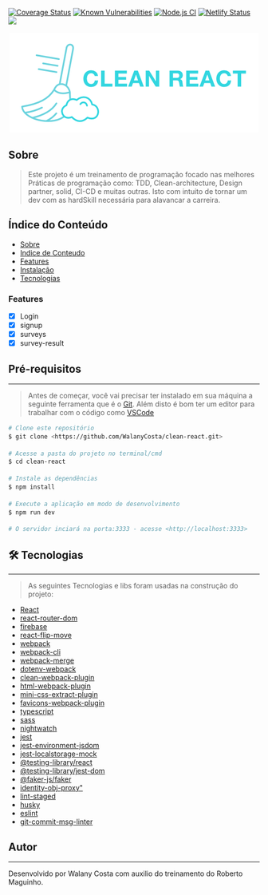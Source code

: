 [![Coverage Status](https://coveralls.io/repos/github/WalanyCosta/clean-react/badge.svg?branch=master)](https://coveralls.io/github/WalanyCosta/clean-react?branch=master)
[![Known Vulnerabilities](https://snyk.io/test/github/WalanyCosta/clean-react/badge.svg)](https://snyk.io/test/github/WalanyCosta/clean-react)
[![Node.js CI](https://github.com/WalanyCosta/clean-react/actions/workflows/CI.yml/badge.svg)](https://github.com/WalanyCosta/clean-react/actions/workflows/CI.yml)
[![Netlify Status](https://api.netlify.com/api/v1/badges/7f5829d1-6ed3-4b3f-82cd-8f538c38561a/deploy-status)](https://app.netlify.com/sites/profound-smakager-bdfb42/deploys)
<img src="https://img.shields.io/badge/License-MIT-green"/>

<div align="center">
  <img src="public/logo.png"/>
</div>

## Sobre
  > Este projeto é um treinamento de programação focado nas melhores
  > Práticas de programação como: TDD, Clean-architecture, Design partner,
  > solid, CI-CD e muitas outras. Isto com intuito de tornar um dev com as
  > hardSkill necessária para alavancar a carreira.  

## Índice do Conteúdo
<!--ts-->
   * [Sobre](#sobre)
   * [Indice de Conteudo](#índice-do-conteúdo)
   * [Features](#features)
   * [Instalação](#pré-requisitos)
   * [Tecnologias](#🛠-tecnologias)
<!--te-->

### Features

- [x] Login
- [x] signup
- [x] surveys
- [x] survey-result

## Pré-requisitos
---

> Antes de começar, você vai precisar ter instalado em sua máquina a seguinte ferramenta que é o 
> [Git](https://git-scm.com). Além disto é bom ter um editor para trabalhar com o código como [VSCode](https://code.visualstudio.com/)

```bash
# Clone este repositório
$ git clone <https://github.com/WalanyCosta/clean-react.git>

# Acesse a pasta do projeto no terminal/cmd
$ cd clean-react

# Instale as dependências
$ npm install

# Execute a aplicação em modo de desenvolvimento
$ npm run dev

# O servidor inciará na porta:3333 - acesse <http://localhost:3333>
```

## 🛠 Tecnologias
---

> As seguintes Tecnologias e libs foram usadas na construção do projeto:

- [React](https://pt-br.reactjs.org/)
- [react-router-dom](https://reactrouter.com/en/main)
- [firebase]()
- [react-flip-move]()
- [webpack]()
- [webpack-cli]()
- [webpack-merge]()
- [dotenv-webpack]()
- [clean-webpack-plugin]()
- [html-webpack-plugin]()
- [mini-css-extract-plugin]()
- [favicons-webpack-plugin]()
- [typescript]()
- [sass]()
- [nightwatch]()
- [jest]()
- [jest-environment-jsdom]()
- [jest-localstorage-mock]()
- [@testing-library/react]()
- [@testing-library/jest-dom]()
- [@faker-js/faker]()
- [identity-obj-proxy"]()
- [lint-staged]()
- [husky]()
- [eslint]()
- [git-commit-msg-linter]()

## Autor
---
<span style='text-align: center;'> Desenvolvido por Walany Costa com auxilio do treinamento do Roberto Maguinho.</span>